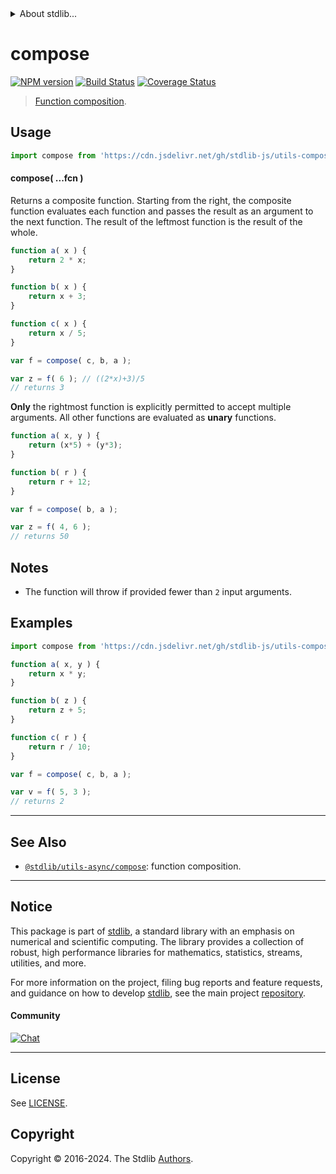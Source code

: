 <!--

@license Apache-2.0

Copyright (c) 2018 The Stdlib Authors.

Licensed under the Apache License, Version 2.0 (the "License");
you may not use this file except in compliance with the License.
You may obtain a copy of the License at

   http://www.apache.org/licenses/LICENSE-2.0

Unless required by applicable law or agreed to in writing, software
distributed under the License is distributed on an "AS IS" BASIS,
WITHOUT WARRANTIES OR CONDITIONS OF ANY KIND, either express or implied.
See the License for the specific language governing permissions and
limitations under the License.

-->


<details>
  <summary>
    About stdlib...
  </summary>
  <p>We believe in a future in which the web is a preferred environment for numerical computation. To help realize this future, we've built stdlib. stdlib is a standard library, with an emphasis on numerical and scientific computation, written in JavaScript (and C) for execution in browsers and in Node.js.</p>
  <p>The library is fully decomposable, being architected in such a way that you can swap out and mix and match APIs and functionality to cater to your exact preferences and use cases.</p>
  <p>When you use stdlib, you can be absolutely certain that you are using the most thorough, rigorous, well-written, studied, documented, tested, measured, and high-quality code out there.</p>
  <p>To join us in bringing numerical computing to the web, get started by checking us out on <a href="https://github.com/stdlib-js/stdlib">GitHub</a>, and please consider <a href="https://opencollective.com/stdlib">financially supporting stdlib</a>. We greatly appreciate your continued support!</p>
</details>

# compose

[![NPM version][npm-image]][npm-url] [![Build Status][test-image]][test-url] [![Coverage Status][coverage-image]][coverage-url] <!-- [![dependencies][dependencies-image]][dependencies-url] -->

> [Function composition][function-composition].

<!-- Section to include introductory text. Make sure to keep an empty line after the intro `section` element and another before the `/section` close. -->

<section class="intro">

</section>

<!-- /.intro -->

<!-- Package usage documentation. -->



<section class="usage">

## Usage

```javascript
import compose from 'https://cdn.jsdelivr.net/gh/stdlib-js/utils-compose@deno/mod.js';
```

#### compose( ...fcn )

Returns a composite function. Starting from the right, the composite function evaluates each function and passes the result as an argument to the next function. The result of the leftmost function is the result of the whole.

```javascript
function a( x ) {
    return 2 * x;
}

function b( x ) {
    return x + 3;
}

function c( x ) {
    return x / 5;
}

var f = compose( c, b, a );

var z = f( 6 ); // ((2*x)+3)/5
// returns 3
```

**Only** the rightmost function is explicitly permitted to accept multiple arguments. All other functions are evaluated as **unary** functions.

```javascript
function a( x, y ) {
    return (x*5) + (y*3);
}

function b( r ) {
    return r + 12;
}

var f = compose( b, a );

var z = f( 4, 6 );
// returns 50
```

</section>

<!-- /.usage -->

<!-- Package usage notes. Make sure to keep an empty line after the `section` element and another before the `/section` close. -->

<section class="notes">

## Notes

-   The function will throw if provided fewer than `2` input arguments.

</section>

<!-- /.notes -->

<!-- Package usage examples. -->

<section class="examples">

## Examples

<!-- eslint no-undef: "error" -->

```javascript
import compose from 'https://cdn.jsdelivr.net/gh/stdlib-js/utils-compose@deno/mod.js';

function a( x, y ) {
    return x * y;
}

function b( z ) {
    return z + 5;
}

function c( r ) {
    return r / 10;
}

var f = compose( c, b, a );

var v = f( 5, 3 );
// returns 2
```

</section>

<!-- /.examples -->

<!-- Section to include cited references. If references are included, add a horizontal rule *before* the section. Make sure to keep an empty line after the `section` element and another before the `/section` close. -->

<section class="references">

</section>

<!-- /.references -->

<!-- Section for related `stdlib` packages. Do not manually edit this section, as it is automatically populated. -->

<section class="related">

* * *

## See Also

-   <span class="package-name">[`@stdlib/utils-async/compose`][@stdlib/utils/async/compose]</span><span class="delimiter">: </span><span class="description">function composition.</span>

</section>

<!-- /.related -->

<!-- Section for all links. Make sure to keep an empty line after the `section` element and another before the `/section` close. -->


<section class="main-repo" >

* * *

## Notice

This package is part of [stdlib][stdlib], a standard library with an emphasis on numerical and scientific computing. The library provides a collection of robust, high performance libraries for mathematics, statistics, streams, utilities, and more.

For more information on the project, filing bug reports and feature requests, and guidance on how to develop [stdlib][stdlib], see the main project [repository][stdlib].

#### Community

[![Chat][chat-image]][chat-url]

---

## License

See [LICENSE][stdlib-license].


## Copyright

Copyright &copy; 2016-2024. The Stdlib [Authors][stdlib-authors].

</section>

<!-- /.stdlib -->

<!-- Section for all links. Make sure to keep an empty line after the `section` element and another before the `/section` close. -->

<section class="links">

[npm-image]: http://img.shields.io/npm/v/@stdlib/utils-compose.svg
[npm-url]: https://npmjs.org/package/@stdlib/utils-compose

[test-image]: https://github.com/stdlib-js/utils-compose/actions/workflows/test.yml/badge.svg?branch=v0.2.0
[test-url]: https://github.com/stdlib-js/utils-compose/actions/workflows/test.yml?query=branch:v0.2.0

[coverage-image]: https://img.shields.io/codecov/c/github/stdlib-js/utils-compose/main.svg
[coverage-url]: https://codecov.io/github/stdlib-js/utils-compose?branch=main

<!--

[dependencies-image]: https://img.shields.io/david/stdlib-js/utils-compose.svg
[dependencies-url]: https://david-dm.org/stdlib-js/utils-compose/main

-->

[chat-image]: https://img.shields.io/gitter/room/stdlib-js/stdlib.svg
[chat-url]: https://app.gitter.im/#/room/#stdlib-js_stdlib:gitter.im

[stdlib]: https://github.com/stdlib-js/stdlib

[stdlib-authors]: https://github.com/stdlib-js/stdlib/graphs/contributors

[umd]: https://github.com/umdjs/umd
[es-module]: https://developer.mozilla.org/en-US/docs/Web/JavaScript/Guide/Modules

[deno-url]: https://github.com/stdlib-js/utils-compose/tree/deno
[deno-readme]: https://github.com/stdlib-js/utils-compose/blob/deno/README.md
[umd-url]: https://github.com/stdlib-js/utils-compose/tree/umd
[umd-readme]: https://github.com/stdlib-js/utils-compose/blob/umd/README.md
[esm-url]: https://github.com/stdlib-js/utils-compose/tree/esm
[esm-readme]: https://github.com/stdlib-js/utils-compose/blob/esm/README.md
[branches-url]: https://github.com/stdlib-js/utils-compose/blob/main/branches.md

[stdlib-license]: https://raw.githubusercontent.com/stdlib-js/utils-compose/main/LICENSE

[function-composition]: https://en.wikipedia.org/wiki/Function_composition_%28computer_science%29

<!-- <related-links> -->

[@stdlib/utils/async/compose]: https://github.com/stdlib-js/utils-async-compose/tree/deno

<!-- </related-links> -->

</section>

<!-- /.links -->

